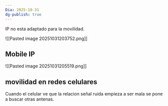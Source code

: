 ```yaml
---
Dia: 2025-10-31
dg-publish: true
---
```

IP no esta adaptado para la movilidad.


![[Pasted image 20251031203752.png]]



## Mobile IP 
![[Pasted image 20251031205519.png]]


## movilidad en redes celulares 


Cuando el celular ve que la relacion señal ruida empieza a ser mala se pone a buscar otras antenas. 
